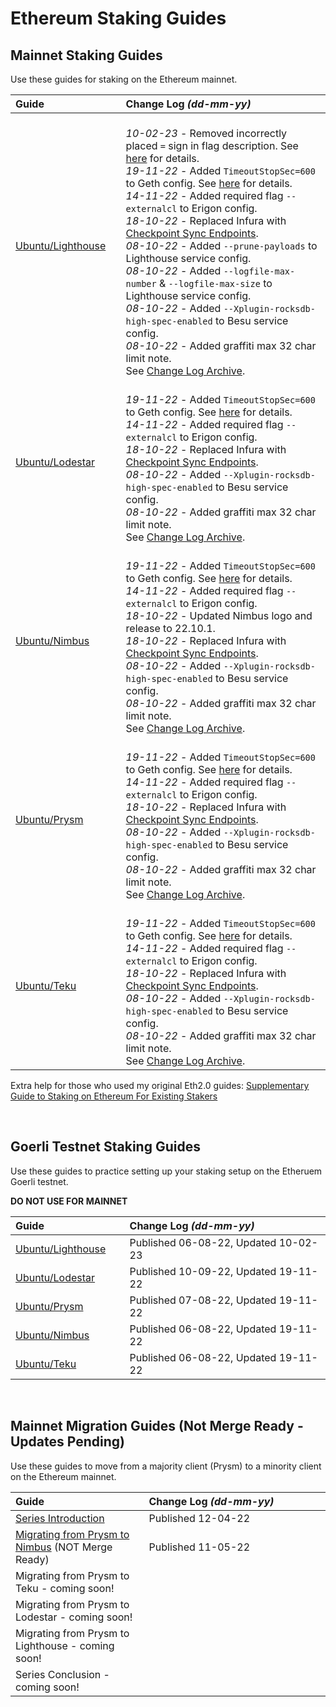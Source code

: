 
# Ethereum Staking Guides #

## Mainnet Staking Guides ##

Use these guides for staking on the Ethereum mainnet.

| Guide <img width=150/> | Change Log *(dd-mm-yy)* <img width=450/> |
| :--------- | :---------- |
| [Ubuntu/Lighthouse](https://someresat.medium.com/guide-to-staking-on-ethereum-ubuntu-lighthouse-773f5d982e03) | <br> *10-02-23* - Removed incorrectly placed `=` sign in flag description. See [here](https://github.com/SomerEsat/ethereum-staking-guides/issues/8) for details. <br> *19-11-22* - Added `TimeoutStopSec=600` to Geth config. See [here](https://github.com/SomerEsat/ethereum-staking-guides/issues/6) for details. <br> *14-11-22* - Added required flag `--externalcl` to Erigon config. <br> *18-10-22* - Replaced Infura with [Checkpoint Sync Endpoints](https://eth-clients.github.io/checkpoint-sync-endpoints/). <br> *08-10-22* - Added `--prune-payloads` to Lighthouse service config. <br> *08-10-22* - Added `--logfile-max-number` & `--logfile-max-size` to Lighthouse service config. <br> *08-10-22* - Added `--Xplugin-rocksdb-high-spec-enabled` to Besu service config. <br> *08-10-22* - Added graffiti max 32 char limit note. <br> See [Change Log Archive](https://github.com/SomerEsat/ethereum-staking-guides/blob/master/ChangeLogArchive.md). |
| [Ubuntu/Lodestar](https://someresat.medium.com/guide-to-staking-on-ethereum-ubuntu-lodestar-193a2553a161) | <br> *19-11-22* - Added `TimeoutStopSec=600` to Geth config. See [here](https://github.com/SomerEsat/ethereum-staking-guides/issues/6) for details. <br> *14-11-22* - Added required flag `--externalcl` to Erigon config. <br> *18-10-22* - Replaced Infura with [Checkpoint Sync Endpoints](https://eth-clients.github.io/checkpoint-sync-endpoints/). <br> *08-10-22* - Added `--Xplugin-rocksdb-high-spec-enabled` to Besu service config. <br> *08-10-22* - Added graffiti max 32 char limit note. <br> See [Change Log Archive](https://github.com/SomerEsat/ethereum-staking-guides/blob/master/ChangeLogArchive.md). |
| [Ubuntu/Nimbus](https://someresat.medium.com/guide-to-staking-on-ethereum-ubuntu-nimbus-31f56657ea8f) | <br> *19-11-22* - Added `TimeoutStopSec=600` to Geth config. See [here](https://github.com/SomerEsat/ethereum-staking-guides/issues/6) for details. <br> *14-11-22* - Added required flag `--externalcl` to Erigon config. <br> *18-10-22* - Updated Nimbus logo and release to 22.10.1. <br> *18-10-22* - Replaced Infura with [Checkpoint Sync Endpoints](https://eth-clients.github.io/checkpoint-sync-endpoints/). <br> *08-10-22* - Added `--Xplugin-rocksdb-high-spec-enabled` to Besu service config. <br> *08-10-22* - Added graffiti max 32 char limit note. <br> See [Change Log Archive](https://github.com/SomerEsat/ethereum-staking-guides/blob/master/ChangeLogArchive.md). |
| [Ubuntu/Prysm](https://someresat.medium.com/guide-to-staking-on-ethereum-ubuntu-prysm-581fb1969460) | <br> *19-11-22* - Added `TimeoutStopSec=600` to Geth config. See [here](https://github.com/SomerEsat/ethereum-staking-guides/issues/6) for details. <br> *14-11-22* - Added required flag `--externalcl` to Erigon config. <br> *18-10-22* - Replaced Infura with [Checkpoint Sync Endpoints](https://eth-clients.github.io/checkpoint-sync-endpoints/). <br> *08-10-22* - Added `--Xplugin-rocksdb-high-spec-enabled` to Besu service config. <br> *08-10-22* - Added graffiti max 32 char limit note. <br> See [Change Log Archive](https://github.com/SomerEsat/ethereum-staking-guides/blob/master/ChangeLogArchive.md). |
| [Ubuntu/Teku](https://someresat.medium.com/guide-to-staking-on-ethereum-ubuntu-teku-f09ecd9ef2ee) | <br> *19-11-22* - Added `TimeoutStopSec=600` to Geth config. See [here](https://github.com/SomerEsat/ethereum-staking-guides/issues/6) for details. <br> *14-11-22* - Added required flag `--externalcl` to Erigon config. <br> *18-10-22* - Replaced Infura with [Checkpoint Sync Endpoints](https://eth-clients.github.io/checkpoint-sync-endpoints/). <br> *08-10-22* - Added `--Xplugin-rocksdb-high-spec-enabled` to Besu service config. <br> *08-10-22* - Added graffiti max 32 char limit note. <br> See [Change Log Archive](https://github.com/SomerEsat/ethereum-staking-guides/blob/master/ChangeLogArchive.md). |

Extra help for those who used my original Eth2.0 guides: [Supplementary Guide to Staking on Ethereum For Existing Stakers](https://someresat.medium.com/supplementary-guide-to-staking-on-ethereum-for-existing-stakers-57493678a460)

<br/>

## Goerli Testnet Staking Guides ##

Use these guides to practice setting up your staking setup on the Etheruem Goerli testnet.

**DO NOT USE FOR MAINNET**

| Guide <img width=150/> | Change Log *(dd-mm-yy)* <img width=450/> |
| :---- | :--------- |
| [Ubuntu/Lighthouse](https://someresat.medium.com/guide-to-staking-on-ethereum-ubuntu-g%C3%B6erli-lighthouse-8d0a2a811e6e) | Published 06-08-22, Updated 10-02-23 |
| [Ubuntu/Lodestar](https://someresat.medium.com/guide-to-staking-on-ethereum-ubuntu-goerli-lodestar-f3c8f77e7097) | Published 10-09-22, Updated 19-11-22 |
| [Ubuntu/Prysm](https://someresat.medium.com/guide-to-staking-on-ethereum-ubuntu-goerli-prysm-4a640794e8b5) | Published 07-08-22, Updated 19-11-22 |
| [Ubuntu/Nimbus](https://someresat.medium.com/guide-to-staking-on-ethereum-ubuntu-goerli-nimbus-3b0e2c0c6e0e) | Published 06-08-22, Updated 19-11-22 |
| [Ubuntu/Teku](https://someresat.medium.com/guide-to-staking-on-ethereum-ubuntu-g%C3%B6erli-teku-6512b26f1372) | Published 06-08-22, Updated 19-11-22 |

<br/>

## Mainnet Migration Guides (Not Merge Ready - Updates Pending) ##

Use these guides to move from a majority client (Prysm) to a minority client on the Ethereum mainnet.

| Guide <img width=150/> | Change Log *(dd-mm-yy)* <img width=450/> |
| :---- | :--------- |
| [Series Introduction](https://someresat.medium.com/ethereum-staker-migration-guides-introduction-45505079b1f0) | Published 12-04-22 |
| [Migrating from Prysm to Nimbus](https://someresat.medium.com/ethereum-staker-migration-guide-migrating-from-prysm-to-nimbus-b802a7dcb31e) (NOT Merge Ready)| Published 11-05-22 |
| Migrating from Prysm to Teku - coming soon! | |
| Migrating from Prysm to Lodestar - coming soon! | |
| Migrating from Prysm to Lighthouse - coming soon! | |
| Series Conclusion - coming soon! | |
